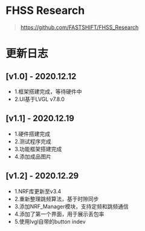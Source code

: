 # FHSS Research
> https://github.com/FASTSHIFT/FHSS_Research

# 更新日志
## [v1.0] - 2020.12.12
* 1.框架搭建完成，等待硬件中
* 2.UI基于LVGL v7.8.0

## [v1.1] - 2020.12.19
* 1.硬件搭建完成
* 2.测试程序完成
* 3.功能框架搭建完成
* 4.添加成品图片

## [v1.2] - 2020.12.29
* 1.NRF库更新至v3.4
* 2.重新整理跳频算法，基于时隙同步
* 3.添加NRF_Manager模块，支持定频和跳频通信
* 4.添加了第一个界面，用于展示丢包率
* 5.使用lvgl自带的button indev

